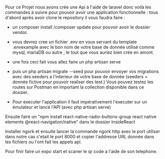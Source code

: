 Pour ce Projet nous avons crée une Api  à l'aide de laravel donc voilà les commandes à suivre pour pouvoir avoir une application fonctionnelle :
tous d'abord après avoir clone le repository il vous faudra faire :
-   un composer install /composer update pour pouvoir avoir le dossier vendor. 
-   vous devrez cree un fichier .env en vous servant du template .envexample avec le bon nom de votre base de donnée utilisé comme mysql, mariaDB ou autre , le tout que vous auriez bien crée en amont.

-   une fois ceci fait vous allez faire un php artisan serve 
-   puis un php artisan migrate --seed pour pouvoir envoyer vos migrations avec des seeders a l'interieur de votre base de donnée (seeders = donnée fictive pour pouvoir realiser des test.)
Vous pouvez testez les routes sur Postman en important la collection disponible dans ce dossier.

- Pour executer l'application il faut impérativement l'executer sur un émulateur et lancé l'API (avec php artisan serve) 


Ensuite faire un "npm install react-native-radio-buttons-group react native elements @react-navigation/native" dans le dossier  InsideReact

Installer ngork et ensuite lancer la commande ngork http avec le port utiliser dans notre cas c'etait le  port 8000
et copier l'addresse URL donnée dans les fichiers ou l'ont fait les appels api. 

Pour finir faire un expo start et scaner le qr code a l'aide de son telephone.
